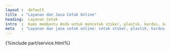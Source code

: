 ```yaml
---
layout :  default
title  : "Layanan dan Jasa Cetak Online"
heading:  Layanan Cetak
intro  :  Kami membantu Anda untuk mencetak stiker, plastik, kardus, kartu nama, brosur, dsb., dengan kualitas yang lebih baik. Dalam empat hari, pesanan Anda siap dikirim; dimana pun lokasi Anda.
meta   : "Layanan dan jasa cetak online: cetak stiker, plastik, kardus, kartu Nama, brosur, paper bag, dsb."
---
```


{%include part/service.html%}
